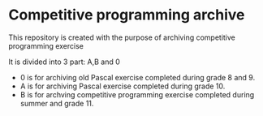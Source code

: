 # Competitive programming archive
 This repository is created with the purpose of archiving competitive programming exercise
 
 It is divided into 3 part: A,B and 0
* 0 is for archiving old Pascal exercise completed during grade 8 and 9.
* A is for archiving Pascal exercise completed during grade 10. 
* B is for archving competitive programming exercise completed during summer and grade 11.
